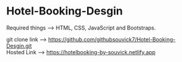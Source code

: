 # Hotel-Booking-Desgin


Required things --> HTML, CSS, JavaScript and Bootstraps.

git clone link -->  https://github.com/githubsouvick7/Hotel-Booking-Desgin.git  <br>
Hosted Link --> https://hotelbooking-by-souvick.netlify.app
